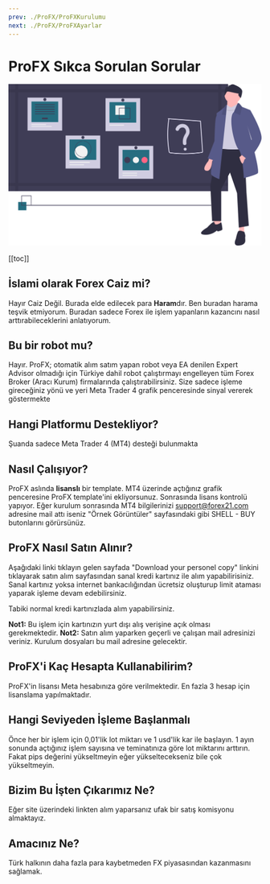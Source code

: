 ```yaml
---
prev: ./ProFX/ProFXKurulumu
next: ./ProFX/ProFXAyarlar
---
```


# ProFX Sıkca Sorulan Sorular

![SSS](./img/quiz.svg)

[[toc]]

## İslami olarak Forex Caiz mi?

Hayır Caiz Değil. Burada elde edilecek para **Haram**dır. 
Ben buradan harama teşvik etmiyorum. Buradan sadece Forex ile işlem yapanların kazancını nasıl arttırabileceklerini anlatıyorum.

## Bu bir robot mu?

Hayır. ProFX; otomatik alım satım yapan robot veya EA denilen Expert Advisor olmadığı için Türkiye dahil robot çalıştırmayı engelleyen tüm Forex Broker (Aracı Kurum) firmalarında çalıştırabilirsiniz. Size sadece işleme gireceğiniz yönü ve yeri Meta Trader 4 grafik penceresinde sinyal vererek göstermekte 

## Hangi Platformu Destekliyor?

Şuanda sadece Meta Trader 4 (MT4) desteği bulunmakta

## Nasıl Çalışıyor?

ProFX aslında **lisanslı** bir template. MT4 üzerinde açtığınız grafik penceresine ProFX template'ini ekliyorsunuz. Sonrasında lisans kontrolü yapıyor. Eğer kurulum sonrasında MT4 bilgilerinizi support@forex21.com adresine mail attı iseniz "Örnek Görüntüler" sayfasındaki gibi SHELL - BUY butonlarını görürsünüz.

## ProFX Nasıl Satın Alınır?

Aşağıdaki linki tıklayın gelen sayfada "Download your personel copy" linkini tıklayarak satın alım sayfasından sanal kredi kartınız ile  alım yapabilirisiniz. Sanal kartınız yoksa internet bankacılığından ücretsiz oluşturup limit ataması yaparak işleme devam edebilirsiniz. 

Tabiki normal kredi kartınızlada alım yapabilirsiniz.


**Not1:** Bu işlem için kartınızın yurt dışı alış verişine açık olması gerekmektedir.
**Not2:** Satın alım yaparken geçerli ve çalışan mail adresinizi veriniz. Kurulum dosyaları bu mail adresine gelecektir.

## ProFX'i Kaç Hesapta Kullanabilirim?

ProFX'in lisansı Meta hesabınıza göre verilmektedir. En fazla 3 hesap için lisanslama yapılmaktadır.

## Hangi Seviyeden İşleme Başlanmalı

Önce her bir işlem için 0,01'lik lot miktarı ve 1 usd'lik kar ile başlayın. 1 ayın sonunda açtığınız işlem sayısına ve teminatınıza göre lot miktarını arttırın. Fakat pips değerini yükseltmeyin eğer yükseltecekseniz bile çok yükseltmeyin.

## Bizim Bu İşten Çıkarımız Ne?

Eğer site üzerindeki linkten alım yaparsanız ufak bir satış komisyonu almaktayız.

## Amacınız Ne?

Türk halkının daha fazla para kaybetmeden FX piyasasından kazanmasını sağlamak.

